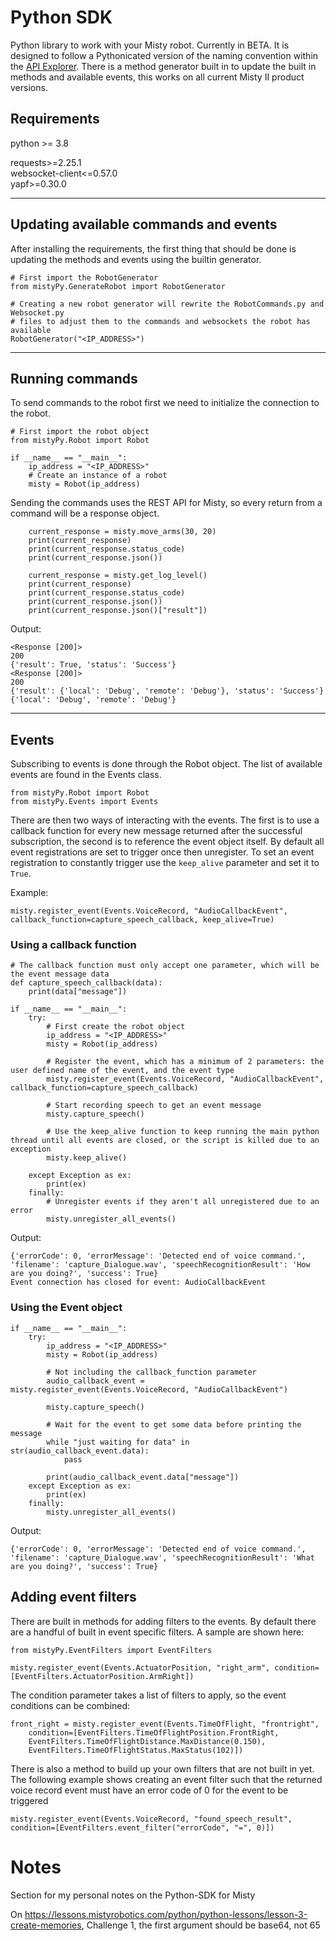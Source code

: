 # Python SDK

Python library to work with your Misty robot. Currently in BETA. It is designed to follow a Pythonicated version of the naming convention within the [API Explorer](http://sdk.mistyrobotics.com/api-explorer/index.html).
There is a method generator built in to update the built in methods and available events, this works on all current Misty II product versions.

## Requirements

python >= 3.8

requests>=2.25.1<br>
websocket-client<=0.57.0<br>
yapf>=0.30.0
___
## Updating available commands and events
After installing the requirements, the first thing that should be done is updating the methods and events using the builtin generator.
```
# First import the RobotGenerator
from mistyPy.GenerateRobot import RobotGenerator

# Creating a new robot generator will rewrite the RobotCommands.py and Websocket.py 
# files to adjust them to the commands and websockets the robot has available
RobotGenerator("<IP_ADDRESS>")
```
___
## Running commands
To send commands to the robot first we need to initialize the connection to the robot.
```
# First import the robot object
from mistyPy.Robot import Robot

if __name__ == "__main__":
    ip_address = "<IP_ADDRESS>"
    # Create an instance of a robot
    misty = Robot(ip_address)
```

Sending the commands uses the REST API for Misty, so every return from a command will be a response object.
```
    current_response = misty.move_arms(30, 20)
    print(current_response)
    print(current_response.status_code)
    print(current_response.json())

    current_response = misty.get_log_level()
    print(current_response)
    print(current_response.status_code)
    print(current_response.json())
    print(current_response.json()["result"])
```
Output:
```
<Response [200]>
200
{'result': True, 'status': 'Success'}
<Response [200]>
200
{'result': {'local': 'Debug', 'remote': 'Debug'}, 'status': 'Success'}
{'local': 'Debug', 'remote': 'Debug'}
```
___
## Events
Subscribing to events is done through the Robot object. The list of available events are found in the Events class.
```
from mistyPy.Robot import Robot
from mistyPy.Events import Events
```

There are then two ways of interacting with the events. The first is to use a callback function for every new message returned after the successful subscription, the second is to reference the event object itself.
By default all event registrations are set to trigger once then unregister. To set an event registration to constantly trigger use the `keep_alive` parameter and set it to `True`.

Example: 

`misty.register_event(Events.VoiceRecord, "AudioCallbackEvent", callback_function=capture_speech_callback, keep_alive=True)`

### Using a callback function
```
# The callback function must only accept one parameter, which will be the event message data
def capture_speech_callback(data):
    print(data["message"])

if __name__ == "__main__":
    try:
        # First create the robot object
        ip_address = "<IP_ADDRESS>"
        misty = Robot(ip_address)

        # Register the event, which has a minimum of 2 parameters: the user defined name of the event, and the event type
        misty.register_event(Events.VoiceRecord, "AudioCallbackEvent", callback_function=capture_speech_callback)

        # Start recording speech to get an event message
        misty.capture_speech()

        # Use the keep_alive function to keep running the main python thread until all events are closed, or the script is killed due to an exception
        misty.keep_alive()

    except Exception as ex:
        print(ex)
    finally:
        # Unregister events if they aren't all unregistered due to an error
        misty.unregister_all_events()
```
Output:
```
{'errorCode': 0, 'errorMessage': 'Detected end of voice command.', 'filename': 'capture_Dialogue.wav', 'speechRecognitionResult': 'How are you doing?', 'success': True}
Event connection has closed for event: AudioCallbackEvent
```

### Using the Event object
```
if __name__ == "__main__":
    try:
        ip_address = "<IP_ADDRESS>"
        misty = Robot(ip_address)

        # Not including the callback_function parameter
        audio_callback_event = misty.register_event(Events.VoiceRecord, "AudioCallbackEvent")

        misty.capture_speech()

        # Wait for the event to get some data before printing the message
        while "just waiting for data" in str(audio_callback_event.data):
            pass

        print(audio_callback_event.data["message"])
    except Exception as ex:
        print(ex)
    finally:
        misty.unregister_all_events()

```
Output:
```
{'errorCode': 0, 'errorMessage': 'Detected end of voice command.', 'filename': 'capture_Dialogue.wav', 'speechRecognitionResult': 'What are you doing?', 'success': True}
```

## Adding event filters
There are built in methods for adding filters to the events. By default there are a handful of built in event specific filters. A sample are shown here:
```
from mistyPy.EventFilters import EventFilters

misty.register_event(Events.ActuatorPosition, "right_arm", condition=[EventFilters.ActuatorPosition.ArmRight])
```

The condition parameter takes a list of filters to apply, so the event conditions can be combined:
```
front_right = misty.register_event(Events.TimeOfFlight, "frontright",
    condition=[EventFilters.TimeOfFlightPosition.FrontRight, 
    EventFilters.TimeOfFlightDistance.MaxDistance(0.150),
    EventFilters.TimeOfFlightStatus.MaxStatus(102)])
```
There is also a method to build up your own filters that are not built in yet. The following example shows creating an event filter such that the returned voice record event must have an error code of 0 for the event to be triggered
```
misty.register_event(Events.VoiceRecord, "found_speech_result", condition=[EventFilters.event_filter("errorCode", "=", 0)])
```

# Notes

Section for my personal notes on the Python-SDK for Misty

On https://lessons.mistyrobotics.com/python/python-lessons/lesson-3-create-memories, Challenge 1, the first argument should be base64, not 65